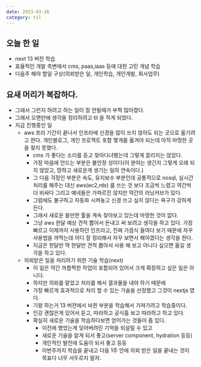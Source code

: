 ```yaml
---
date: 2023-03-26
category: til
---
```


## 오늘 한 일

- next 13 버전 학습
- 효율적인 개발 측변에서 cms, paas,iaas 등에 대한 고민 개념 학습
- 다음주 해야 할일 구상(의뢰받은 일, 개인학습, 개인개발, 회사업무)

## 요새 머리가 복잡하다.

- 그래서 그런지 하려고 하는 일이 잘 안될때가 부쩍 많아졌다.
- 그래서 오랜만에 생각을 정리하려고 til 을 적게 되었다.
- 지금 진행중인 일
  - aws 프리 기간이 끝나서 인프라에 신경을 많이 쓰지 않아도 되는 곳으로 옮기려고 한다. 개인블로그, 개인 프로젝트 포함 몇개를 옮겨야 되는데 아직 마땅한 곳을 찾지 못했다.
    - cms 가 좋다는 소리를 듣고 찾아다녀봤는데 그렇게 끌리지는 않았다.
    - 가장 마음에 안드는 부분은 불안정 성이다(이 분야는 생긴지 그렇게 오래 되지 않았고, 망하고 새로운게 생기는 일의 연속이다.)
    - 그 다음 걱정인 부분은 속도, 유지보수 부분인데 공통적으로 nosql, 실시간 처리를 해주는 대신 aws(ec2,rds) 를 쓰는 것 보다 조금씩 느렸고 약간씩 더 비싸다 그리고 예네들은 가파르진 않지만 약간의 러닝커브가 있다.
    - 그럼에도 불구하고 자동화 시켜놓고 신경 쓰고 싶지 않다는 욕구가 강하게 든다.
    - 그래서 새로운 쓸만한 툴을 계속 찾아보고 있는데 마땅한 것이 없다.
    - 그냥 aws 한달 예상 견적 뽑아서 돈내고 써 보려고 생각을 하고 있다. 가장빠르고 이제까지 사용하던 인프라고, 진짜 가끔식 들여다 보기 때문에 자꾸 사용법을 까먹는데 어디 잘 정리해서 자꾸 보면서 해야겠다는 생각을 한다.
    - 지금은 한달만 딱 한달만 견적 뽑아서 사용 해 보고 아니다 싶으면 옮길 생각을 하고 있다.
  - 의뢰받은 일을 처리하기 위한 기술 학습(next)
    - 이 일은 약간 꺼름찍한 작업이 포함되어 있어서 크게 확장하고 싶은 일은 아니다.
    - 하지만 의뢰를 맡았고 처리를 해서 결과물을 내야 하기 때문에
    - 가장 빠르게 효과적으로 처리 할 수 있는 기술을 선정했고 그것이 nextjs 였다.
    - 기왕 하는거 13 버전에서 바뀐 부분을 학습해서 가져가려고 학습중이다.
    - 인강 괜찮은게 있어서 듣고, 따라하고 공식홈 보고 따라하고 하고 있다.
    - 확실히 새로운 기술을 학습하다보면 얻어가는 것들이 좀 있다.
      - 이전에 했었는게 잊어버려린 기억을 되살릴 수 있고
      - 새로운 기술을 알게 되서 좋고(server component, hydration 등등)
      - 개인적인 발전에 도움이 되서 좋고 등등
      - 이번주까지 학습을 끝내고 다음 1주 안에 의뢰 받은 일을 끝내는 것이 목표다 너무 서두르지 말자.
